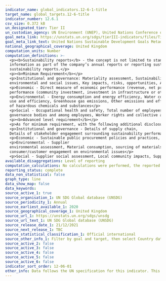 ```yaml
---
indicator_name: global_indicators.12-6-1-title
target_name: global_targets.12-6-title
indicator_number: 12.6.1
csv_size: 0.372 kB
un_designated_tier: Tier II
un_custodian_agency: UN Environment (UNEP), United Nations Conference on Trade and Development (UNCTAD)
goal_meta_link: https://unstats.un.org/sdgs/tierIII-indicators/files/Tier3-12-06-01.pdf
goal_meta_link_text: United Nations Sustainable Development Goals Metadata (PDF 4.0 MB)
national_geographical_coverage: United Kingdom
computation_units: Number
computation_definitions: >-
  <p><b>Sustainability reports</b> - the concept is not limited to stand-alone sustainability reports produced by companies, but considered as "reporting sustainability information" and expanded to other forms of reporting sustainability information, such as publishing sustainability
  information as part of the company’s annual reports or reporting sustainability information to the national government. This is to ensure that the focus of the indicator is on tracking the publishing of sustainability information, rather than on the practice of publishing stand-alone
  sustainability reports.</p>
  <p><b>Minimum Requirement</b></p>
  <p>Institutional and governance: Materiality assessment, Sustainability strategy and/or principles related to sustainability, Management approach to address materiality topics, Governance structure, including for economic,
  environmental and social issues, Key impacts, risks, opportunities, Anti-fraud, anti-corruption and anti-competitive behaviour practices </p>
  <p>Economic - Direct measure of economic performance (revenue, net profit, value added, payouts to shareholders), Indirect measure of economic
  performance (community investment, investment in infrastructure or other significant local economic impact)</p>
  <p>Environmental - Energy consumption and energy efficiency, Water consumption, wastewater generation, integrated water resource management practices, or water recycling/re-
  use and efficiency, Greenhouse gas emissions, Other emissions and effluents, including Ozone-depleting substances, Nitrogen Oxides (NOX), Sulphur Oxides (SOX), and chemicals, Waste generation, including hazardous wastes, Waste minimisation and recycling practices, Use and/or production
  of hazardous chemicals and substances</p>
  <p>Social - Occupational health and safety, Total number of employees, by contract type and gender, Employee training, Unfair and illegal labour practices and other human rights considerations, Diversity, equal opportunity and discrimination in
  governance bodies and among employees, Worker rights and collective agreements</p>
  <p><b>Advanced level requirement</b></p>
  <p>As for minimum requirement, with the following additional disclosures and/or indicators</p>
  <p>Institutional and governance - Details of supply chain,
  Details of stakeholder engagement surrounding sustainability performance, Details of remuneration</p>
  <p>Economic - Sustainable public procurement policies and practices, Percentage or proportion of local suppliers/procurement, Charitable donations</p>
  <p>Environmental - Supplier
  environmental assessment, Material consumption, sourcing of materials and reclaimed or recycled materials used, Energy intensity and renewable energy sources, Water intensity and Integrated water resource management, GHG intensity, Waste intensity, Biodiversity impacts, Supplier and
  consumer/customer engagement on environmental issues</p>
  <p>Social - Supplier social assessment, Local community impacts, Supplier and consumer engagement on sustainability issues</p>
available_disaggregations: Level of reporting
computation_calculations: No calculations were performed, the reported figures are available from the source
reporting_status: complete
data_non_statistical: false
graph_type: line
data_show_map: false
data_keywords:
source_active_1: true
source_organisation_1: UN SDG Global database (UNSDG) 
source_periodicity_1: Annual
source_earliest_available_1: 2020
source_geographical_coverage_1: United Kingdom
source_url_1: https://unstats.un.org/sdgs/unsdg
source_url_text_1: UN SDG Global database (UNSDG) 
source_release_date_1: 21/12/2021
source_next_release_1: TBC
source_statistical_classification_1: Official international
source_other_info_1: Filter by goal and target, then select Country data = United Kingdom from the "Select indicators" field
source_active_2: false
source_active_3: false
source_active_4: false
source_active_5: false
source_active_6: false
indicator_sort_order: 12-06-01
other_info: Data follows the UN specification for this indicator. This indicator has not been identified in collaboration with topic experts.
---
```

